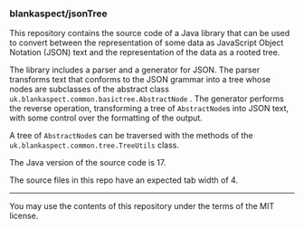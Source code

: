 ### blankaspect/jsonTree

This repository contains the source code of a Java library that can be used to convert between the representation of
some data as JavaScript Object Notation \(JSON\) text and the representation of the data as a rooted tree.

The library includes a parser and a generator for JSON.  The parser transforms text that conforms to the JSON grammar
into a tree whose nodes are subclasses of the abstract class `uk.blankaspect.common.basictree.AbstractNode` .  The
generator performs the reverse operation, transforming a tree of `AbstractNode`s into JSON text, with some control over
the formatting of the output.

A tree of `AbstractNode`s can be traversed with the methods of the `uk.blankaspect.common.tree.TreeUtils` class.

The Java version of the source code is 17.

The source files in this repo have an expected tab width of 4.

----

You may use the contents of this repository under the terms of the MIT license.

